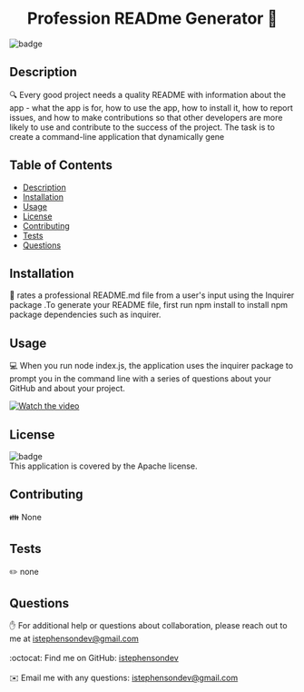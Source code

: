 
<h1 align="center">Profession READme Generator 👋</h1>
  
![badge](https://img.shields.io/badge/license-Apache-brightgreen)<br />
## Description
🔍 Every good project needs a quality README with information about the app - what the app is for, how to use the app, how to install it, how to report issues, and how to make contributions so that other developers are more likely to use and contribute to the success of the project. The task is to create a command-line application that dynamically gene
## Table of Contents
- [Description](#description)
- [Installation](#installation)
- [Usage](#usage)
- [License](#license)
- [Contributing](#contributing)
- [Tests](#tests)
- [Questions](#questions)
## Installation
💾 rates a professional README.md file from a user's input using the Inquirer package .To generate your README file, first run npm install to  install npm package dependencies such as inquirer.
## Usage
💻 When you run node index.js, the application uses the inquirer package to prompt you in the command line with a series of questions about your GitHub and about your project.

[![Watch the video](https://i.imgur.com/vKb2F1B.png)](https://youtu.be/UjMwe1QDGz0)

## License
![badge](https://img.shields.io/badge/license-Apache-brightgreen)
<br />
This application is covered by the Apache license. 
## Contributing
👪 None
## Tests
✏️ none
## Questions
✋ For additional help or questions about collaboration, please reach out to me at istephensondev@gmail.com<br />
<br />
:octocat: Find me on GitHub: [istephensondev](https://github.com/istephensondev)<br />
<br />
✉️ Email me with any questions: istephensondev@gmail.com<br /><br />

    
